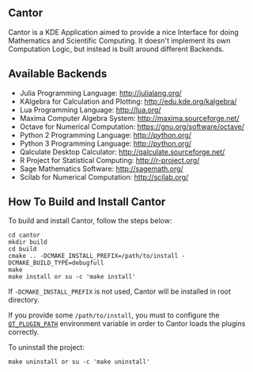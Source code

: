 ## Cantor

Cantor is a KDE Application aimed to provide a nice Interface
for doing Mathematics and Scientific Computing. It doesn't implement
its own Computation Logic, but instead is built around different
Backends.

## Available Backends

- Julia Programming Language: http://julialang.org/
- KAlgebra for Calculation and Plotting: http://edu.kde.org/kalgebra/
- Lua Programming Language: http://lua.org/
- Maxima Computer Algebra System: http://maxima.sourceforge.net/
- Octave for Numerical Computation: https://gnu.org/software/octave/
- Python 2 Programming Language: http://python.org/
- Python 3 Programming Language: http://python.org/
- Qalculate Desktop Calculator: http://qalculate.sourceforge.net/
- R Project for Statistical Computing: http://r-project.org/
- Sage Mathematics Software: http://sagemath.org/
- Scilab for Numerical Computation: http://scilab.org/

## How To Build and Install Cantor

To build and install Cantor, follow the steps below:

```
cd cantor
mkdir build
cd build
cmake .. -DCMAKE_INSTALL_PREFIX=/path/to/install -DCMAKE_BUILD_TYPE=debugfull
make
make install or su -c 'make install'
```

If `-DCMAKE_INSTALL_PREFIX` is not used, Cantor will be installed in
root directory.

If you provide some `/path/to/install`, you must to configure the
[`QT_PLUGIN_PATH`](http://doc.qt.io/qt-5/deployment-plugins.html#the-plugin-directory)
environment variable in order to Cantor loads the plugins correctly.

To uninstall the project:

```make uninstall or su -c 'make uninstall'```
